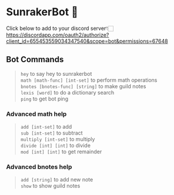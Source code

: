 # SunrakerBot 🌟
Click below to add to your discord server👇🏻 \
https://discordapp.com/oauth2/authorize?client_id=655453559034347540&scope=bot&permissions=67648

## Bot Commands 
> `hey` to say hey to sunrakerbot \
> `math [math-func] [int-set]` to perform math operations \
> `bnotes [bnotes-func] [string]` to make guild notes \
> `lexis [word]` to do a dictionary search \
> `ping` to get bot ping 

### Advanced math help
> `add [int-set]` to add \
> `sub [int-set]` to subtract \
> `multiply [int-set]` to multiply \
> `divide [int] [int]` to divide \
> `mod [int] [int]` to get remainder 

### Advanced bnotes help
> `add [string]` to add new note \
> `show` to show guild notes 
